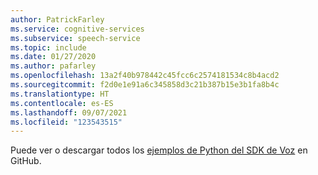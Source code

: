 ```yaml
---
author: PatrickFarley
ms.service: cognitive-services
ms.subservice: speech-service
ms.topic: include
ms.date: 01/27/2020
ms.author: pafarley
ms.openlocfilehash: 13a2f40b978442c45fcc6c2574181534c8b4acd2
ms.sourcegitcommit: f2d0e1e91a6c345858d3c21b387b15e3b1fa8b4c
ms.translationtype: HT
ms.contentlocale: es-ES
ms.lasthandoff: 09/07/2021
ms.locfileid: "123543515"
---
```

Puede ver o descargar todos los <a href="https://aka.ms/speech/github-python">ejemplos de Python del SDK de Voz</a> en GitHub. 
